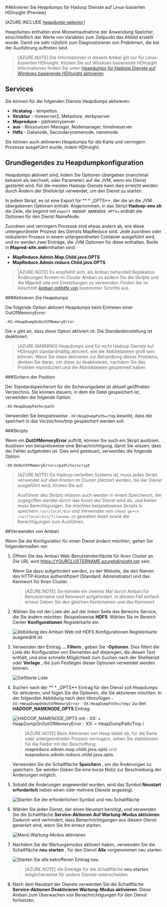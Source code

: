 <properties
    pageTitle="Aktivieren Heapdumps für Hadoop Dienste auf HDInsight | Microsoft Azure"
    description="Aktivieren Sie Heapdumps für Hadoop-Dienste von Linux-basierten HDInsight Cluster für das Debuggen und Analyse."
    services="hdinsight"
    documentationCenter=""
    authors="Blackmist"
    manager="jhubbard"
    editor="cgronlun"
    tags="azure-portal"/>

<tags
    ms.service="hdinsight"
    ms.workload="big-data"
    ms.tgt_pltfrm="na"
    ms.devlang="na"
    ms.topic="article"
    ms.date="09/27/2016"
    ms.author="larryfr"/>


#<a name="enable-heap-dumps-for-hadoop-services-on-linux-based-hdinsight-preview"></a>Aktivieren Sie Heapdumps für Hadoop Dienste auf Linux-basierten HDInsight (Preview)

[AZURE.INCLUDE [heapdump-selector](../../includes/hdinsight-selector-heap-dump.md)]

Heapdumps enthalten eine Momentaufnahme der Anwendung Speicher, einschließlich der Werte von Variablen zum Zeitpunkt das Abbild erstellt wurde. Damit sie sehr nützlich zum Diagnostizieren von Problemen, die bei der Ausführung auftreten sind.

> [AZURE.NOTE] Die Informationen in diesem Artikel gilt nur für Linux-basierten HDInsight. Klicken Sie auf Windows basierende HDInsight Informationen finden Sie unter [Heapdumps für Hadoop Dienste auf Windows basierende HDInsight aktivieren](hdinsight-hadoop-collect-debug-heap-dumps.md)

## <a name="a-namewhichservicesaservices"></a><a name="whichServices"></a>Services

Sie können für die folgenden Dienste Heapdumps aktivieren:

*  **Hcatalog** - tempelton
*  **Struktur** - hiveserver2, Metastore, derbyserver
*  **Mapreduce** - jobhistoryserver
*  **aus** - Ressourcen-Manager, Nodemanager, timelineserver
*  **Hdfs** - Datanode, Secondarynamenode, namenode

Sie können auch aktivieren Heapdumps für die Karte und verringern Prozesse ausgeführt wurde, indem HDInsight.

## <a name="a-nameconfigurationaunderstanding-heap-dump-configuration"></a><a name="configuration"></a>Grundlegendes zu Heapdumpkonfiguration

Heapdumps aktiviert sind, indem Sie Optionen übergeben (manchmal bekannt als wechselt, oder Parameter) auf die JVM, wenn ein Dienst gestartet wird. Für die meisten Hadoop-Dienste kann dies erreicht werden durch Ändern der Shellskript verwendet, um den Dienst zu starten.

In jedem Skript, es ist eine Export für ** \* \_OPTS**, der die an die JVM übergebenen Optionen enthält. Angenommen, in das Skript **Hadoop-env.sh** die Zeile, die beginnt mit `export HADOOP_NAMENODE_OPTS=` enthält die Optionen für den Dienst NameNode.

Zuordnen und verringern Prozesse sind etwas anders ab, wie diese untergeordneter Prozess des Diensts MapReduce sind. Jede zuordnen oder reduzieren Prozess in einem untergeordneten Container ausgeführt wird, und es werden zwei Einträge, die JVM Optionen für diese enthalten. Beide in **Mapred-site.xml**enthalten sind:

* **MapReduce.Admin.Map.Child.java.OPTS**
* **MapReduce.Admin.reduce.Child.java.OPTS**

> [AZURE.NOTE] Es empfiehlt sich, als Ambari behandelt Replikation Änderungen Knoten im Cluster Ambari so ändern Sie die Skripts und die Mapred-site.xml Einstellungen zu verwenden. Finden Sie im Abschnitt [Ambari mithilfe von](#using-ambari) bestimmter Schritte aus.

###<a name="enable-heap-dumps"></a>Aktivieren Sie Heapdumps

Die folgende Option aktiviert Heapdumps beim Eintreten einer OutOfMemoryError:

    -XX:+HeapDumpOnOutOfMemoryError

Die **+** gibt an, dass diese Option aktiviert ist. Die Standardeinstellung ist deaktiviert.

> [AZURE.WARNING] Heapdumps sind für nicht Hadoop Dienste auf HDInsight standardmäßig aktiviert, wie die Abbilddateien groß sein können. Wenn Sie diese aktivieren zur Behandlung dieses Problems, denken Sie daran, um diese zu deaktivieren, nachdem Sie das Problem reproduziert und die Abbilddateien gesammelt haben.

###<a name="dump-location"></a>Sichern der Position

Der Standardspeicherort für die Sicherungsdatei ist aktuell geöffneten Verzeichnis. Sie können steuern, in dem die Datei gespeichert ist, verwenden die folgende Option:

    -XX:HeapDumpPath=/path

Verwenden Sie beispielsweise `-XX:HeapDumpPath=/tmp` bewirkt, dass die speichert in das Verzeichnis/tmp gespeichert werden soll.

###<a name="scripts"></a>Skripts

Wenn ein **OutOfMemoryError** auftritt, können Sie auch ein Skript auslösen. Auslösen von beispielsweise eine Benachrichtigung, damit Sie wissen, dass der Fehler aufgetreten ist. Dies wird gesteuert, verwenden die folgende Option:

    -XX:OnOutOfMemoryError=/path/to/script

> [AZURE.NOTE] Da Hadoop verteilten Systems ist, muss jedes Skript verwendet auf allen Knoten im Cluster platziert werden, die der Dienst ausgeführt wird, klicken Sie auf.
>
> Ausführen des Skripts müssen auch werden in einem Speicherort, der zugegriffen werden durch das Konto der Dienst wird als, und bieten muss Berechtigungen. Sie möchten beispielsweise Skripts in speichern `/usr/local/bin` und Verwenden von `chmod go+rx /usr/local/bin/filename.sh` gestatten lesen sowie die Berechtigungen zum Ausführen.

##<a name="using-ambari"></a>Verwenden von Ambari

Wenn Sie die Konfiguration für einen Dienst ändern möchten, gehen Sie folgendermaßen vor:

1. Öffnen Sie das Ambari Web-Benutzeroberfläche für Ihren Cluster an. Die URL wird https://YOURCLUSTERNAME.azurehdinsight.net sein.

    Wenn Sie dazu aufgefordert werden, zu der Website, die den Namen des HTTP-Kontos authentifiziert (Standard: Administrator) und das Kennwort für Ihren Cluster.

    > [AZURE.NOTE] Sie können ein zweites Mal durch Ambari für Benutzername und Kennwort aufgefordert. In diesem Fall einfach erneut Geben Sie den gleichen Kontonamen und das Kennwort

2. Wählen Sie mit der Liste der auf der linken Seite des Bereichs Service, die Sie ändern möchten. Beispielsweise **HDFS**. Wählen Sie im Bereich Center **Konfigurationen** Registerkarte ein.

    ![Abbildung des Ambari Web mit HDFS Konfigurationen Registerkarte ausgewählt ist](./media/hdinsight-hadoop-heap-dump-linux/serviceconfig.png)

3. Verwenden den Eintrag **... Filtern** , geben Sie **-Optionen**. Dies filtert die Liste der Konfiguration von Elementen auf diejenigen, die diesen Text enthält, und eine schnelle Möglichkeit zum Suchen nach der Shellskript oder **Vorlage** , die zum Festlegen dieser Optionen verwendet werden können.

    ![Gefilterte Liste](./media/hdinsight-hadoop-heap-dump-linux/filter.png)

4. Suchen nach der ** \* \_OPTS** Eintrag für den Dienst soll Heapdumps für aktivieren, und fügen Sie die Optionen, die Sie aktivieren möchten. In der folgenden Abbildung nach dem Hinzufügen `-XX:+HeapDumpOnOutOfMemoryError -XX:HeapDumpPath=/tmp/` zu den **HADOOP\_NAMENODE\_OPTS** Eintrag:

    ![HADOOP_NAMENODE_OPTS mit - XX: + HeapDumpOnOutOfMemoryError - XX: = HeapDumpPath/Tmp /](./media/hdinsight-hadoop-heap-dump-linux/opts.png)

    > [AZURE.NOTE] Beim Aktivieren von Heap bildet ab, für die Karte oder untergeordneten Prozess verringern, sehen Sie stattdessen für die Felder mit der Beschriftung **mapreduce.admin.map.child.java.opts** und **mapreduce.admin.reduce.child.java.opts**.

    Verwenden Sie die Schaltfläche **Speichern** , um die Änderungen zu speichern. Sie werden Geben Sie eine kurze Notiz zur Beschreibung der Änderungen möglich.

5. Sobald die Änderungen angewendet wurden, wird das Symbol **Neustart erforderlich** neben einen oder mehrere Dienste angezeigt.

    ![Starten Sie die erforderlichen Symbol und neu Schaltfläche](./media/hdinsight-hadoop-heap-dump-linux/restartrequiredicon.png)

6. Wählen Sie jeden Dienst, der einen Neustart benötigt, und verwenden Sie die Schaltfläche **Service-Aktionen** **Auf Wartung-Modus aktivieren**. Dadurch wird verhindert, dass Benachrichtigungen aus diesem Dienst generiert wird, wenn Sie ihn erneut starten.

    ![Menü Wartung-Modus aktivieren](./media/hdinsight-hadoop-heap-dump-linux/maintenancemode.png)

7. Nachdem Sie die Wartungsmodus aktiviert haben, verwenden Sie die Schaltfläche **neu starten** , für den Dienst **Alle** vorgenommen neu starten

    ![Starten Sie alle betroffenen Eintrag neu](./media/hdinsight-hadoop-heap-dump-linux/restartbutton.png)

    > [AZURE.NOTE] die Einträge für die Schaltfläche **neu starten** möglicherweise für andere Dienste unterscheiden.

8. Nach dem Neustart der Dienste verwenden Sie die Schaltfläche **Service-Aktionen** **Deaktivieren Wartung-Modus aktivieren**. Diese Ambari zum Überwachen von Benachrichtigungen für den Dienst fortsetzen.
